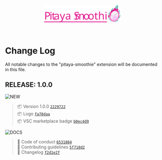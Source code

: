 <div align="center">
  <img alt="Logo" src="./images/logos/wording_full.svg" width="250" />
</div>
<br>
<br>

# Change Log
All notable changes to the "pitaya-smoothie" extension will be documented in this file.


## RELEASE: 1.0.0

![NEW](https://img.shields.io/badge/-NEW-gray.svg?colorB=12CBC4)

> :package: Version 1.0.0 [`2229722`](https://github.com/trallard/pitaya_smoothie/commit/22297227cd53b5273ecf973cd5a09f1c5038868c) <br>
> :package: Logo [`fa78daa`](https://github.com/trallard/pitaya_smoothie/commit/fa78daa1149cfb6109b9bc323955fb57084d6ca6) <br>
> :package: VSC marketplace badge [`b0ec4d9`](https://github.com/trallard/pitaya_smoothie/commit/b0ec4d956b0cadc78594a342769da62a76321ec4) <br>

![DOCS](https://img.shields.io/badge/-DOCS-gray.svg?colorB=978CD4)

> :book: Code of conduct [`6531884`](https://github.com/trallard/pitaya_smoothie/commit/65318841a5049d451d98200bc19c5c02748f1500) <br>
> :book: Contributing guidelines [`5f718d2`](https://github.com/trallard/pitaya_smoothie/commit/5f718d2c089de25421ad8e5f8e68a263813aff3f) <br>
> :book: Changelog [`f2d1e2f`](https://github.com/trallard/pitaya_smoothie/commit/f2d1e2f00cfe81df9b0a423e3c873b6f845ad971) <br>

